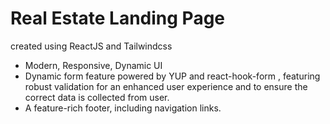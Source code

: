 # Real Estate Landing Page

created using ReactJS and Tailwindcss

* Modern, Responsive, Dynamic UI
* Dynamic form feature powered by YUP and react-hook-form , featuring robust validation for an enhanced user experience and to ensure the correct data is collected from user.
* A feature-rich footer, including navigation links.

